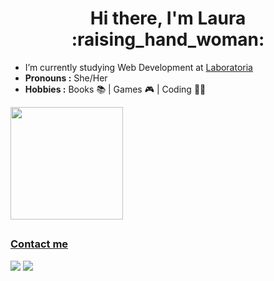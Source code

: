 <h1 align="center">Hi there, I'm Laura :raising_hand_woman:</h1> 


-  I’m currently studying Web Development at [Laboratoria](https://github.com/Laboratoria)
-  **Pronouns :** She/Her
-  **Hobbies :** Books :books: | Games :video_game: | Coding :woman_technologist: 

<div>
  <a href="https://github.com/lathne">
  <img height="180em" src="https://github-readme-stats.vercel.app/api/top-langs/?username=lathne&layout=compact&langs_count=7&theme=cobalt"/>
</div>

##
  
### Contact me

 <a href = "mailto:laurathomazi@hotmail.com"><img src="https://img.shields.io/badge/-Gmail-%23333?style=for-the-badge&logo=gmail&logoColor=white" target="_blank"></a>
 <a href="https://www.linkedin.com/in/laura-tn/" target="_blank"><img src="https://img.shields.io/badge/-LinkedIn-%230077B5?style=for-the-badge&logo=linkedin&logoColor=white" target="_blank"></a> 
 
